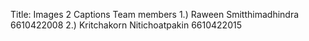 Title: Images 2 Captions
Team members
1.) Raween Smitthimadhindra 6610422008
2.) Kritchakorn Nitichoatpakin 6610422015
